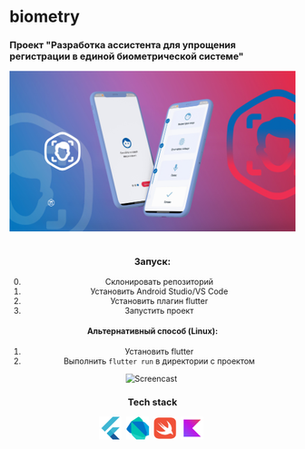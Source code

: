 # biometry

### Проект "Разработка ассистента для упрощения регистрации в единой биометрической системе"

<div align="center">

<div align="center">

<img src="https://github.com/AnnyVJu/biometry/blob/master/doc/img.jpg" title="Mockup" alt="Mockup"/>&nbsp;

### Запуск:
0. Склонировать репозиторий
1. Установить Android Studio/VS Code
2. Установить плагин flutter
3. Запустить проект

#### Альтернативный способ (Linux):
1. Установить flutter
2. Выполнить `flutter run` в директории с проектом


<img src="https://github.com/AnnyVJu/biometry/blob/master/doc/screencast.gif" title="Screencast" alt="Screencast"/>&nbsp;
  
<h3> Tech stack </h3> 
<img src="https://github.com/devicons/devicon/blob/master/icons/flutter/flutter-original.svg" title="Flutter" alt="Flutter" wirth="40" height="40"/>&nbsp;
<img src="https://github.com/devicons/devicon/blob/master/icons/dart/dart-original.svg" title="Dart" alt="Dart" wirth="40" height="40"/>&nbsp;
<img src="https://github.com/devicons/devicon/blob/master/icons/swift/swift-original.svg" title="Android" alt="Android" wirth="40" height="40"/>&nbsp;
<img src="https://github.com/devicons/devicon/blob/master/icons/kotlin/kotlin-original.svg" title="Kotlin" alt="Kotlin" wirth="40" height="40"/>&nbsp;
